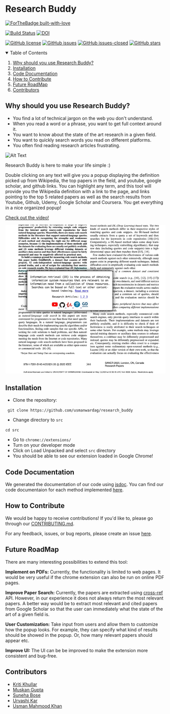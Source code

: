  # Research Buddy 

[![ForTheBadge built-with-love](http://ForTheBadge.com/images/badges/built-with-love.svg)](https://GitHub.com/usmanwardag/research_buddy)

[![Build Status](https://app.travis-ci.com/usmanwardag/research_buddy.svg?branch=main)](https://app.travis-ci.com/usmanwardag/research_buddy)
[![DOI](https://zenodo.org/badge/DOI/10.5281/zenodo.5542634.svg)](https://doi.org/10.5281/zenodo.5542634)

[![GitHub license](https://img.shields.io/github/license/usmanwardag/research_buddy)](https://github.com/usmanwardag/research_buddy/blob/main/LICENSE)
[![GitHub issues](https://img.shields.io/github/issues/usmanwardag/research_buddy)](https://github.com/usmanwardag/research_buddy/issues)
[![GitHub issues-closed](https://img.shields.io/github/issues-closed/usmanwardag/research_buddy)](https://github.com/usmanwardag/research_buddy/issues?q=is%3Aissue+is%3Aclosed)
[![GitHub stars](https://img.shields.io/github/stars/usmanwardag/research_buddy)](https://github.com/usmanwardag/research_buddy/stargazers)

<!-- TABLE OF CONTENTS -->
<details open="open">
  <summary>Table of Contents</summary>
  <ol>
    <li><a href="#why-should-you-use-research-buddy">Why should you use Research Buddy?</a></li>
    <li><a href="#installation">Installation</a></li>
    <li><a href="#code-documentation">Code Documentation</a></li>
    <li><a href="#how-to-contribute">How to Contribute</a></li>
    <li><a href="#future-roadmap">Future RoadMap</a></li>
   <li><a href="#contributors">Contributors</a></li>
  </ol>
</details>

## Why should you use Research Buddy?

- You find a lot of technical jargon on the web you don't understand. 
- When you read a word or a phrase, you want to get full context around it.
- You want to know about the state of the art research in a given field.
- You want to quickly search words you read on different platforms. 
- You often find reading research articles frustrating.

![Alt Text](https://media.giphy.com/media/oirLISmToyoeI/giphy.gif?cid=ecf05e47dlrdgathxxv740g1jekiz6zdq9ycppxzdd4dyvo0&rid=giphy.gif&ct=g)

Research Buddy is here to make your life simple :)

Double clicking on any text will give you a popup displaying the definition picked up from Wikipedia, the top papers in the field, and youtube, google scholar, and github links. You can highlight any term, and this tool will provide you the Wikipedia definition with a link to the page, and links pointing to the top 5 related papers as well as the search results from Youtube, Github, Udemy, Google Scholar and Coursera. You get everything in a nice organized popup!

[Check out the video!](https://www.youtube.com/watch?v=kn4dpa2_HnQ)

[![Research Buddy](https://github.com/usmanwardag/research_buddy/blob/main/Image1.jpeg)](https://www.youtube.com/watch?v=kn4dpa2_HnQ)

## Installation

 - Clone the repository: 
 
 ` git clone https://github.com/usmanwardag/research_buddy`
 
 - Change directory to `src`
 
 `cd src`
 
 - Go to `chrome://extensions/`
 - Turn on your developer mode
 - Click on Load Unpacked and select `src` directory
 - You should be able to see our extension loaded in Google Chrome!

## Code Documentation

We generated the documentation of our code using [jsdoc](https://jsdoc.app/). You can find our code documentaion for each method implemented [here](https://github.com/usmanwardag/research_buddy/blob/main/out/index.html).

## How to Contribute
  
We would be happy to receive contributions! If you'd like to, please go through our [CONTRIBUTING.md](https://github.com/usmanwardag/research_buddy/blob/main/CONTRIBUTING.md). 

For any feedback, issues, or bug reports, please create an issue [here](https://github.com/usmanwardag/research_buddy/issues/new).
 
 ## Future RoadMap
There are many interesting possibilities to extend this tool:

**Implement on PDFs:** Currently, the functionality is limited to web pages. It would be very useful if the chrome extension can also be run on online PDF pages.

**Improve Paper Search:** Currently, the papers are extracted using [cross-ref](https://www.crossref.org/) API. However, in our experience it does not always return the most relevant papers. A better way would be to extract most relevant and cited papers from Google Scholar so that the user can immediately what the state of the art of a given field is.

**User Customization:** Take input from users and allow them to customize how the popup looks. For example, they can specify what kind of results should be showed in the popup. Or, how many relevant papers should appear etc.

**Improve UI:** The UI can be be improved to make the extension more consistent and bug-free.  

## Contributors

* [Kriti Khullar](https://github.com/kriti0207)
* [Muskan Gupta](https://github.com/muskan7828)
* [Suneha Bose](https://github.com/sbosenc)
* [Urvashi Kar](https://github.com/Urvashi74)
* [Usman Mahmood Khan](https://github.com/usmanwardag)

 
